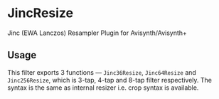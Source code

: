 JincResize
===========

Jinc (EWA Lanczos) Resampler Plugin for Avisynth/Avisynth+

Usage
-----

This filter exports 3 functions — `Jinc36Resize`, `Jinc64Resize` and `Jinc256Resize`,
which is 3-tap, 4-tap and 8-tap filter respectively. The syntax is the same as internal
resizer i.e. crop syntax is available.

